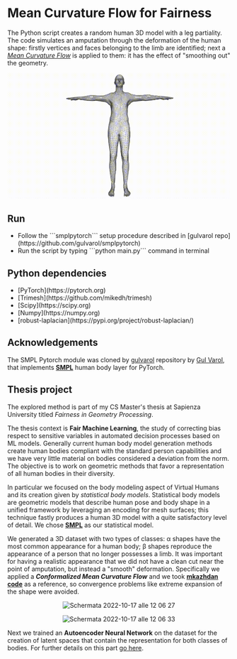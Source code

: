 # Mean Curvature Flow for Fairness

The Python script creates a random human 3D model with a leg partiality.
The code simulates an amputation through the deformation of the human shape: firstly vertices and faces belonging to the limb are identified; next a [<i>Mean Curvature Flow</i>](https://en.wikipedia.org/wiki/Mean_curvature_flow) is applied to them: it has the effect of "smoothing out" the geometry.

![](https://github.com/luismautone/MCF-FairnessGeometryProcessing/blob/main/images/mcf.gif)

## Run

<ul>
  <li>Follow the ```smplpytorch``` setup procedure described in [gulvarol repo](https://github.com/gulvarol/smplpytorch)</li>
  <li>Run the script by typing ```python main.py``` command in terminal</li>
</ul>

## Python dependencies

<ul>
  <li>[PyTorch](https://pytorch.org)</li>
  <li>[Trimesh](https://github.com/mikedh/trimesh)</li>
  <li>[Scipy](https://scipy.org)</li>
  <li>[Numpy](https://numpy.org)</li>
  <li>[robust-laplacian](https://pypi.org/project/robust-laplacian/)</li>
</ul>

## Acknowledgements

The SMPL Pytorch module was cloned by [gulvarol](https://github.com/gulvarol/smplpytorch) repository by [Gul Varol](https://github.com/gulvarol), that implements [<b>SMPL</b>](https://smpl.is.tue.mpg.de) human body layer for PyTorch.


## Thesis project

The explored method is part of my CS Master's thesis at Sapienza University titled <i>Fairness in Geometry Processing</i>.

The thesis context is <b>Fair Machine Learning</b>, the study of correcting bias respect to sensitive variables in automated decision processes based on ML models.
Generally current human body model generation methods create human bodies compliant with the standard person capabilities and we have very little material on bodies considered a deviation from the norm. The objective is to work on geometric methods that favor a representation of all human bodies in their diversity.

In particular we focused on the body modeling aspect of Virtual Humans and its creation given by <i>statistical body models</i>. Statistical body models are geometric models that describe human pose and body shape in a unified framework by leveraging an encoding for mesh surfaces; this technique fastly produces a human 3D model with a quite satisfactory level of detail. 
We chose [<b>SMPL</b>](https://smpl.is.tue.mpg.de) as our statistical model.

We generated a 3D dataset with two types of classes: α shapes have the most common appearance for a human body; β shapes reproduce the appearance of a person that no longer possesses a limb. It was important for having a realistic appearance that we did not have a clean cut near the point of amputation, but instead a "smooth" deformation.
Specifically we applied a <b><i>Conformalized Mean Curvature Flow</i></b> and we took [<b>mkazhdan code</b>](https://github.com/mkazhdan/ConformalizedMCF) as a reference, so convergence problems like extreme expansion of the shape were avoided.

<p align="center"><img width="1141" alt="Schermata 2022-10-17 alle 12 06 27" src="https://user-images.githubusercontent.com/34343511/196150981-12eeeb9d-7508-406e-a1d1-67a85d75d3ab.png"></p>
<p align="center"><img width="1283" alt="Schermata 2022-10-17 alle 12 06 33" src="https://user-images.githubusercontent.com/34343511/196151017-009fda55-5920-480d-8680-ce8027895ecc.png"></p>

Next we trained an <b>Autoencoder Neural Network</b> on the dataset for the creation of latent spaces that contain the representation for both classes of bodies. For further details on this part [go here](https://github.com/luismautone/autoencoder-fairness).
